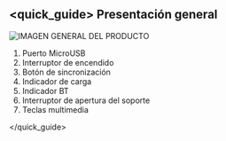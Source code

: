 ## <quick_guide> Presentación general

![IMAGEN GENERAL DEL PRODUCTO](http://static.energysistem.com/images/manuals/77828/54242eef545ee.jpg)

1. Puerto MicroUSB
2. Interruptor de encendido
3. Botón de sincronización
4. Indicador de carga
5. Indicador BT
6. Interruptor de apertura del soporte
7. Teclas multimedia

</quick_guide>
